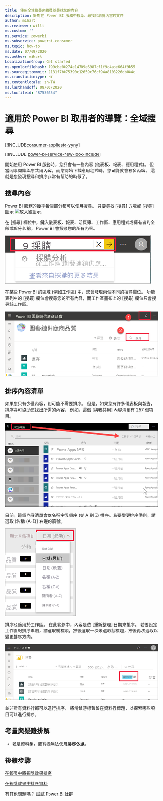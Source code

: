 ```yaml
---
title: 使用全域搜尋來搜尋並尋找您的內容
description: 針對在 Power BI 服務中搜尋、尋找和瀏覽內容的文件
author: mihart
ms.reviewer: willt
ms.custom: ''
ms.service: powerbi
ms.subservice: powerbi-consumer
ms.topic: how-to
ms.date: 07/09/2020
ms.author: mihart
LocalizationGroup: Get started
ms.openlocfilehash: 799cbe00274e14709e6987df1f9c4abe664f9b55
ms.sourcegitcommit: 2131f7b075390c12659c76df94a8108226db084c
ms.translationtype: HT
ms.contentlocale: zh-TW
ms.lasthandoff: 08/03/2020
ms.locfileid: "87536254"
---
```

# <a name="navigation-for-power-bi-consumers-global-search"></a>適用於 Power BI 取用者的導覽：全域搜尋

[!INCLUDE[consumer-appliesto-yyny](../includes/consumer-appliesto-yyny.md)]

[!INCLUDE [power-bi-service-new-look-include](../includes/power-bi-service-new-look-include.md)]


開始使用 Power BI 服務時，您只會有一些內容 (儀表板、報表、應用程式)。 但當同事開始與您共用內容，而您開始下載應用程式時，您可能就會有多內容。 這就是您發現搜尋和排序非常有幫助的時候了。

## <a name="searching-for-content"></a>搜尋內容
 Power BI 服務的幾乎每個部分都可以使用搜尋。 只要尋找 [搜尋] 方塊或 [搜尋] 圖示 ![放大鏡圖示](./media/end-user-search-sort/power-bi-search-icon.png).

 在 [搜尋] 欄位中，鍵入儀表板、報表、活頁簿、工作區、應用程式或擁有者的全部或部分名稱。 Power BI 會搜尋您的所有內容。 

 ![搜尋報表](./media/end-user-search-sort/power-bi-search-field.png) 

 在某些 Power BI 的區域 (例如工作區) 中，您會發現兩個不同的搜尋欄位。 功能表列中的 [搜尋] 欄位會搜尋您的所有內容，而工作區畫布上的 [搜尋] 欄位只會搜尋該工作區。

 ![在工作區內搜尋](./media/end-user-search-sort/power-bi-search-fields.png) 

## <a name="sorting-content-lists"></a>排序內容清單

如果您只有少量內容，則可能不需要排序。  但是，如果您有許多儀表板與報告，排序將可協助您找出所需的內容。 例如，這個 [與我共用] 內容清單有 257 個項目。 

![[與我共用] 內容清單](./media/end-user-search-sort/power-bi-all-shared.png)

目前，這個內容清單會依名稱字母順序 (從 A 到 Z) 排序。若要變更排序準則，請選取 [名稱 (A-Z)] 右邊的箭號。

![[排序] 下拉式功能表](./media/end-user-search-sort/power-bi-sort-date.png)


排序也適用於工作區。 在此範例中，內容是依 [重新整理] 日期來排序。 若要設定工作區的排序準則，請選取欄標頭，然後選取一次來選取該標題，然後再次選取以變更排序方向。 

![搜尋報表](./media/end-user-search-sort/power-bi-workspace-sort.png)

並非所有資料行都可以進行排序。 將滑鼠游標暫留在資料行標題，以探索哪些項目可以進行排序。


## <a name="considerations-and-troubleshooting"></a>考量與疑難排解
* 若是資料集，擁有者無法使用**排序依據**。

## <a name="next-steps"></a>後續步驟
[在報表中將視覺效果排序](end-user-change-sort.md)

[在視覺效果中排序資料](end-user-change-sort.md)

有其他問題嗎？ [試試 Power BI 社群](https://community.powerbi.com/)

